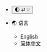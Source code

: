 * <button id='dark-mode-btn' onclick="changeDarkMode();"> 🌓 ⇄ 💡 </button>

* 🌏 语言
    * [English](../en/#/README.md)
    * [简体中文](../zh-Hans/#/README.md)